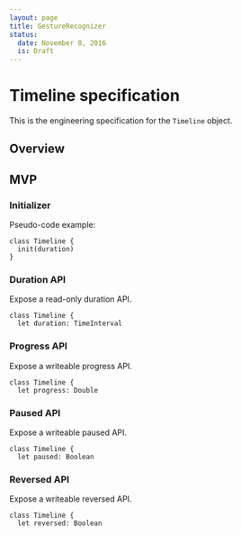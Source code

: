 ```yaml
---
layout: page
title: GestureRecognizer
status:
  date: November 8, 2016
  is: Draft
---
```


# Timeline specification

This is the engineering specification for the `Timeline` object.

## Overview

## MVP

### Initializer

Pseudo-code example:

```
class Timeline {
  init(duration)
}
```

### Duration API

Expose a read-only duration API.

```
class Timeline {
  let duration: TimeInterval
```

### Progress API

Expose a writeable progress API.

```
class Timeline {
  let progress: Double
```

### Paused API

Expose a writeable paused API.

```
class Timeline {
  let paused: Boolean
```

### Reversed API

Expose a writeable reversed API.

```
class Timeline {
  let reversed: Boolean
```

